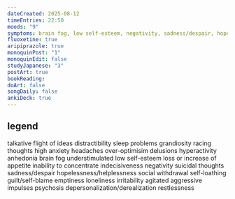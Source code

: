 ```yaml
---
dateCreated: 2025-08-12
timeEntries: 22:50
moods: "9"
symptoms: brain fog, low self-esteem, negativity, sadness/despair, hopelessness/helplessness,self-loathing, guilt/self-blame
fluoxetine: true
aripiprazole: true
monoquinPost: "1"
monoquinEdit: false
studyJapanese: "3"
postArt: true
bookReading: 
doArt: false
songDaily: false
ankiDeck: true
---
```

## legend
talkative
flight of ideas
distractibility
sleep problems
grandiosity
racing thoughts
high anxiety
headaches
over-optimisim
delusions
hyperactivity
anhedonia
brain fog
understimulated
low self-esteem
loss or increase of appetite
inability to concentrate
indecisiveness
negativity
suicidal thoughts
sadness/despair
hopelessness/helplessness
social withdrawal
self-loathing
guilt/self-blame
emptiness
loneliness
irritability
agitated
aggressive impulses
psychosis
depersonalization/derealization
restlessness